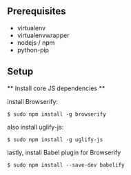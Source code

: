Prerequisites
-------------

* virtualenv
* virtualenvwrapper
* nodejs / npm
* python-pip


Setup
-----

** Install core JS dependencies **

install Browserify:
```
$ sudo npm install -g browserify
```

also install uglify-js:
```
$ sudo npm install -g uglify-js
```

lastly, install Babel plugin for Browserify
```
$ sudo npm install --save-dev babelify
```


